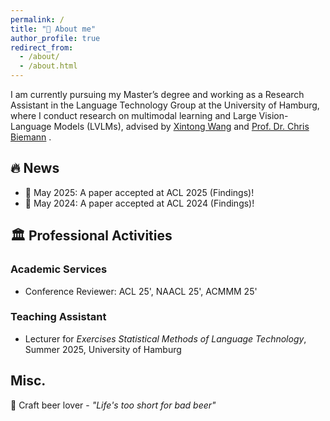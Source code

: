```yaml
---
permalink: /
title: "👋 About me"
author_profile: true
redirect_from: 
  - /about/
  - /about.html
---
```


I am currently pursuing my Master’s degree and working as a Research Assistant in the Language Technology Group at the University of Hamburg, where I conduct research on multimodal learning and Large Vision-Language Models (LVLMs), advised by [Xintong Wang](https://ethanscuter.github.io/) and [Prof. Dr. Chris Biemann](https://www.inf.uni-hamburg.de/en/inst/ab/lt/people/chris-biemann.html) .



## 🔥 News
- 🎉 May 2025: A paper accepted at ACL 2025 (Findings)!
- 🎉 May 2024: A paper accepted at ACL 2024 (Findings)!

## 🏛️ Professional Activities
### Academic Services
- Conference Reviewer: ACL 25', NAACL 25', ACMMM 25'

### Teaching Assistant
- Lecturer for *Exercises Statistical Methods of Language Technology*, Summer 2025, University of Hamburg 

## Misc.
🍺 Craft beer lover - *"Life's too short for bad beer"*


<script type="text/javascript" id="clustrmaps" src="//clustrmaps.com/map_v2.js?d=Z4j6RR4Oe-Hly6tCmfJ0dzYM_6vKidmxO1GYVlLoi7o&cl=000000&w=100&t=tt&co=ffffff&cmo=3acc3a&cmn=ff5353&ct=808080"></script>
